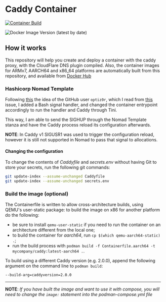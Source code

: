 # Caddy Container

[![Container Build](https://github.com/Procsiab/caddy-container/actions/workflows/build-container-publish-dockerhub.yaml/badge.svg)](https://github.com/Procsiab/caddy-container/actions/workflows/build-container-publish-dockerhub.yaml)

![Docker Image Version (latest by date)](https://img.shields.io/docker/v/procsiab/caddy?label=Latest%20tag%20pushed%20on%20Docker%20Hub)

## How it works

This repository will help you create and deploy a container with the caddy proxy, 
with the CloudFlare DNS plugin compiled.
Also, the container images for ARMv7, AARCH64 and x86\_64 platforms are automatically 
built from this repository, and available from [Docker Hub](https://hub.docker.com/r/procsiab/caddy)

### Hashicorp Nomad Template

Following [this](https://github.com/optiz0r/caddy-consul) the idea of the GitHub user `optiz0r`, which I read from [this](https://github.com/caddyserver/caddy/issues/3967#issuecomment-789086024) issue, I added a Bash signal handler, and changed the container entrypoint accordingly to run the handler and Caddy through Tini.

This way, I am able to send the SIGHUP through the Nomad Template stanza and have the Caddy process reload its configuration afterwards.

**NOTE**: In Caddy v1 SIGUSR1 was used to trigger the configuration reload, however it is still not supported in Nomad to pass that signal to allocations.

#### Changing the configuration

To change the contents of *Caddyfile* and *secrets.env* without having Git to
store your secrets, run the following git commands:

```bash
git update-index --assume-unchanged Caddyfile
git update-index --assume-unchanged secrets.env
```

### Build the image (optional)

The Containerfile is written to allow cross-architecture builds, using QEMU's user-static package: to build the image on x86 for another platform do the following:

- be sure to install `qemu-user-static` if you need to run the container on an architecture different from the local one;
- to build the container for *aarch64*, run `cp $(which qemu-aarch64-static) .`;
- run the build process with `podman build -f Containerfile.aarch64 -t mycompany/caddy:latest-aarch64 .`.

To build using a different Caddy version (e.g. 2.0.0), append the following argument on the command line to `podman build`:
```bash
--build-arg=caddyversion=2.0.0
```

----

**NOTE**: *If you have built the image and want to use it  with compose, you will need to change 
the `image:` statement into the podman-compose.yml file*
